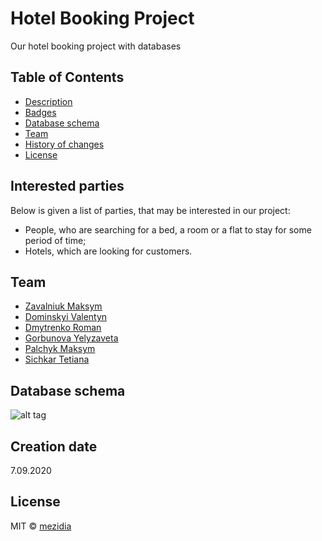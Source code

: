 # Hotel Booking Project
Our hotel booking project with databases

## Table of Contents

- [Description](#description)
- [Badges](#badges)
- [Database schema](#database-schema)
- [Team](#team)
- [History of changes](https://github.com/mezidia/hotel-booking/blob/master/CHANGELOG.md)
- [License](#license)

## Interested parties  
Below is given a list of parties, that may be interested in our project:  

- People, who are searching for a bed, a room or a flat to stay for some period of time;  
- Hotels, which are looking for customers.

## Team

- [Zavalniuk Maksym](https://github.com/mezgoodle)
- [Dominskyi Valentyn](https://github.com/VsIG-official)
- [Dmytrenko Roman](https://github.com/Dmytrenko-Roman)
- [Gorbunova Yelyzaveta](https://github.com/lizardlynx)
- [Palchyk Maksym](https://github.com/La7rodectus)
- [Sichkar Tetiana](https://github.com/fhrr-sht)

## Database schema
![alt tag](https://i.imgur.com/LcVHHgH.png)

## Creation date
7.09.2020

## License
MIT © [mezidia](https://github.com/mezidia)
